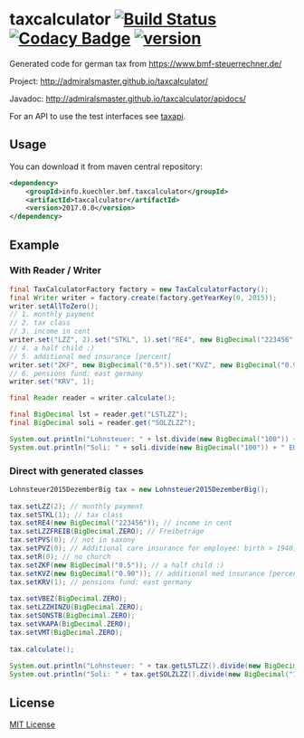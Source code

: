 # taxcalculator [![Build Status](https://travis-ci.org/admiralsmaster/taxcalculator.svg?branch=master)](https://travis-ci.org/admiralsmaster/taxcalculator) [![Codacy Badge](https://api.codacy.com/project/badge/grade/7170c566b7024b55ab256165c4fd4bec)](https://www.codacy.com/app/github-ariel/taxcalculator) [![version](https://img.shields.io/maven-central/v/info.kuechler.bmf.taxcalculator/taxcalculator.svg)](http://search.maven.org/#search|gav|1|g%3A%22info.kuechler.bmf.taxcalculator%22%20AND%20a%3A%22taxcalculator%22) 

Generated code for german tax from https://www.bmf-steuerrechner.de/

Project: http://admiralsmaster.github.io/taxcalculator/

Javadoc: http://admiralsmaster.github.io/taxcalculator/apidocs/

For an API to use the test interfaces see [taxapi](https://github.com/admiralsmaster/taxapi/).

## Usage

You can download it from maven central repository:

```xml
<dependency>
    <groupId>info.kuechler.bmf.taxcalculator</groupId>
    <artifactId>taxcalculator</artifactId>
    <version>2017.0.0</version>
</dependency>
```

## Example

### With Reader / Writer

```java
final TaxCalculatorFactory factory = new TaxCalculatorFactory();
final Writer writer = factory.create(factory.getYearKey(0, 2015));
writer.setAllToZero();
// 1. monthly payment
// 2. tax class
// 3. income in cent
writer.set("LZZ", 2).set("STKL", 1).set("RE4", new BigDecimal("223456"));
// 4. a half child :)
// 5. additional med insurance [percent]
writer.set("ZKF", new BigDecimal("0.5")).set("KVZ", new BigDecimal("0.90"));
// 6. pensions fund: east germany
writer.set("KRV", 1);

final Reader reader = writer.calculate();

final BigDecimal lst = reader.get("LSTLZZ");
final BigDecimal soli = reader.get("SOLZLZZ");

System.out.println("Lohnsteuer: " + lst.divide(new BigDecimal("100")) + " EUR");
System.out.println("Soli: " + soli.divide(new BigDecimal("100")) + " EUR");
```

### Direct with generated classes

```java
Lohnsteuer2015DezemberBig tax = new Lohnsteuer2015DezemberBig();
        
tax.setLZZ(2); // monthly payment
tax.setSTKL(1); // tax class
tax.setRE4(new BigDecimal("223456")); // income in cent
tax.setLZZFREIB(BigDecimal.ZERO); // Freibeträge
tax.setPVS(0); // not in saxony
tax.setPVZ(0); // Additional care insurance for employee: birth > 1940, older than 23, no kids
tax.setR(0); // no church
tax.setZKF(new BigDecimal("0.5")); // a half child :)
tax.setKVZ(new BigDecimal("0.90")); // additional med insurance [percent]
tax.setKRV(1); // pensions fund: east germany
  
tax.setVBEZ(BigDecimal.ZERO);
tax.setLZZHINZU(BigDecimal.ZERO);
tax.setSONSTB(BigDecimal.ZERO);
tax.setVKAPA(BigDecimal.ZERO);
tax.setVMT(BigDecimal.ZERO);
        
tax.calculate();
        
System.out.println("Lohnsteuer: " + tax.getLSTLZZ().divide(new BigDecimal("100")) + " EUR");
System.out.println("Soli: " + tax.getSOLZLZZ().divide(new BigDecimal("100")) + " EUR");
```

## License

[MIT License](http://opensource.org/licenses/mit-license.php)
